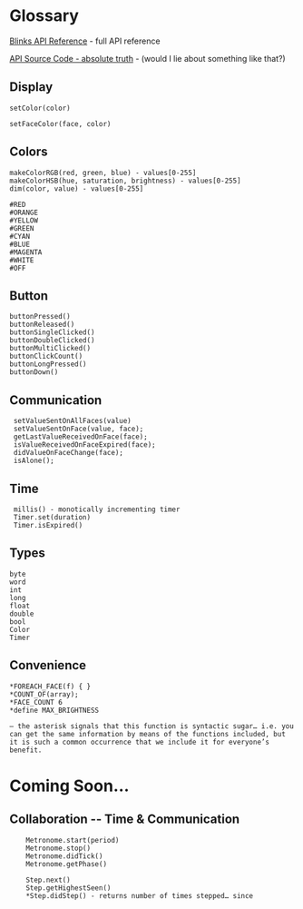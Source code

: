 # Glossary
[Blinks API Reference](api.md) - full API reference

[API Source Code - absolute truth](https://github.com/Move38/Move38-Arduino-Platform) - (would I lie about something like that?)

## Display
    setColor(color)
    
    setFaceColor(face, color)


## Colors
```
makeColorRGB(red, green, blue) - values[0-255]
makeColorHSB(hue, saturation, brightness) - values[0-255]
dim(color, value) - values[0-255]    

#RED    
#ORANGE 
#YELLOW 
#GREEN   
#CYAN    
#BLUE    
#MAGENTA 
#WHITE   
#OFF
```    

## Button
``` 
buttonPressed()
buttonReleased()
buttonSingleClicked()
buttonDoubleClicked()
buttonMultiClicked()
buttonClickCount()
buttonLongPressed()
buttonDown()
```

## Communication
``` 
 setValueSentOnAllFaces(value)
 setValueSentOnFace(value, face);
 getLastValueReceivedOnFace(face);
 isValueReceivedOnFaceExpired(face);
 didValueOnFaceChange(face);
 isAlone();

 ```
    
  

## Time
``` 
 millis() - monotically incrementing timer
 Timer.set(duration)
 Timer.isExpired()
```

## Types
    byte
    word
    int
    long
    float
    double
    bool
    Color
    Timer


## Convenience
 
```
*FOREACH_FACE(f) { }
*COUNT_OF(array);
*FACE_COUNT 6
*define MAX_BRIGHTNESS 
```

    – the asterisk signals that this function is syntactic sugar… i.e. you can get the same information by means of the functions included, but it is such a common occurrence that we include it for everyone’s benefit.


# Coming Soon…

## Collaboration -- Time & Communication
```
	Metronome.start(period)
    Metronome.stop()
    Metronome.didTick()
    Metronome.getPhase()
    
    Step.next()
    Step.getHighestSeen()
    *Step.didStep() - returns number of times stepped… since
```

